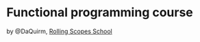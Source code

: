 # Functional programming course

by @DaQuirm, [Rolling Scopes School](https://github.com/rolling-scopes-school/lectures/blob/master/lectures/fp.md)
